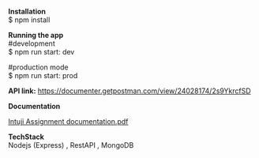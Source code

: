 **Installation** <br>
  $ npm install <br>

**Running the app**<br>
#development  <br>
$ npm run start: dev <br>

#production mode  <br>
$ npm run start: prod <br>

**API link:** 
https://documenter.getpostman.com/view/24028174/2s9YkrcfSD

**Documentation**

[Intuji Assignment documentation.pdf](https://github.com/BheshRajNeupane/Intuji_Blog/files/15334127/Intuji.Assignment.documetation.pdf)




**TechStack** <br>
Nodejs (Express) , RestAPI , MongoDB 
